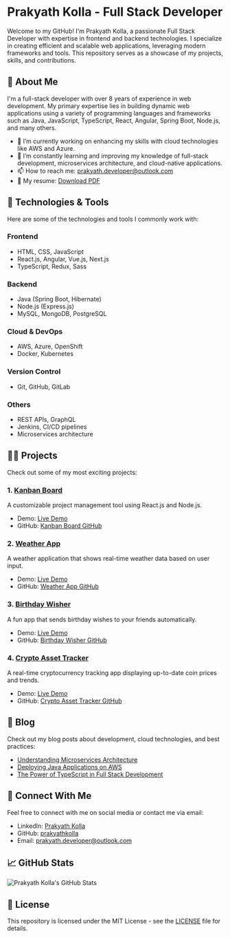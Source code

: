 # Prakyath Kolla - Full Stack Developer

Welcome to my GitHub! I'm Prakyath Kolla, a passionate Full Stack Developer with expertise in frontend and backend technologies. I specialize in creating efficient and scalable web applications, leveraging modern frameworks and tools. This repository serves as a showcase of my projects, skills, and contributions.

## 🚀 About Me

I'm a full-stack developer with over 8 years of experience in web development. My primary expertise lies in building dynamic web applications using a variety of programming languages and frameworks such as Java, JavaScript, TypeScript, React, Angular, Spring Boot, Node.js, and many others.

- 🔭 I’m currently working on enhancing my skills with cloud technologies like AWS and Azure.
- 🌱 I’m constantly learning and improving my knowledge of full-stack development, microservices architecture, and cloud-native applications.
- 📫 How to reach me: [prakyath.developer@outlook.com](mailto:prakyath.developer@outlook.com)
- 📄 My resume: [Download PDF](./assets/icons/Prakyath_Kolla_Java_resume.pdf)

## 🔧 Technologies & Tools

Here are some of the technologies and tools I commonly work with:

### Frontend
- HTML, CSS, JavaScript
- React.js, Angular, Vue.js, Next.js
- TypeScript, Redux, Sass

### Backend
- Java (Spring Boot, Hibernate)
- Node.js (Express.js)
- MySQL, MongoDB, PostgreSQL

### Cloud & DevOps
- AWS, Azure, OpenShift
- Docker, Kubernetes

### Version Control
- Git, GitHub, GitLab

### Others
- REST APIs, GraphQL
- Jenkins, CI/CD pipelines
- Microservices architecture

## 🧑‍💻 Projects

Check out some of my most exciting projects:

### 1. [Kanban Board](https://kanban-board-prakyath.vercel.app/)
A customizable project management tool using React.js and Node.js.
- Demo: [Live Demo](https://kanban-board-prakyath.vercel.app/)
- GitHub: [Kanban Board GitHub](https://github.com/prakyathkolla/Kanban-Board)

### 2. [Weather App](https://weather-app-prakyath.vercel.app/)
A weather application that shows real-time weather data based on user input.
- Demo: [Live Demo](https://weather-app-prakyath.vercel.app/)
- GitHub: [Weather App GitHub](https://github.com/prakyathkolla/Weather-App)

### 3. [Birthday Wisher](https://birthday-wisher-prakyath.vercel.app/)
A fun app that sends birthday wishes to your friends automatically.
- Demo: [Live Demo](https://birthday-wisher-prakyath.vercel.app/)
- GitHub: [Birthday Wisher GitHub](https://github.com/prakyathkolla/Birthday-Wisher)

### 4. [Crypto Asset Tracker](https://crypto-asset-tracker-two.vercel.app/)
A real-time cryptocurrency tracking app displaying up-to-date coin prices and trends.
- Demo: [Live Demo](https://crypto-asset-tracker-two.vercel.app/)
- GitHub: [Crypto Asset Tracker GitHub](https://github.com/prakyathkolla/crypto-asset-tracker)

## 📝 Blog

Check out my blog posts about development, cloud technologies, and best practices:

- [Understanding Microservices Architecture](#)
- [Deploying Java Applications on AWS](#)
- [The Power of TypeScript in Full Stack Development](#)

## 💬 Connect With Me

Feel free to connect with me on social media or contact me via email:

- LinkedIn: [Prakyath Kolla](https://www.linkedin.com/in/prakyath-kolla23)
- GitHub: [prakyathkolla](https://github.com/prakyathkolla)
- Email: [prakyath.developer@outlook.com](mailto:prakyath.developer@outlook.com)

## 📈 GitHub Stats

![Prakyath Kolla's GitHub Stats](https://github-readme-stats.vercel.app/api?username=prakyathkolla&show_icons=true&count_private=true&hide=prs&theme=radical)

## 🔖 License

This repository is licensed under the MIT License - see the [LICENSE](LICENSE) file for details.
